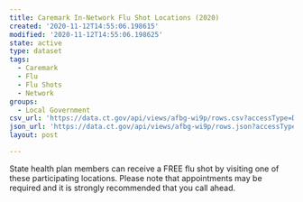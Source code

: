 ```yaml
---
title: Caremark In-Network Flu Shot Locations (2020)
created: '2020-11-12T14:55:06.198615'
modified: '2020-11-12T14:55:06.198625'
state: active
type: dataset
tags:
  - Caremark
  - Flu
  - Flu Shots
  - Network
groups:
  - Local Government
csv_url: 'https://data.ct.gov/api/views/afbg-wi9p/rows.csv?accessType=DOWNLOAD'
json_url: 'https://data.ct.gov/api/views/afbg-wi9p/rows.json?accessType=DOWNLOAD'
layout: post

---
```

State health plan members can receive a FREE flu shot by visiting one of these participating locations. Please note that appointments may be required and it is strongly recommended that you call ahead.

